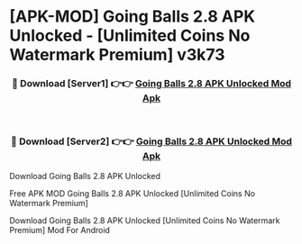 # [APK-MOD] Going Balls 2.8 APK Unlocked - [Unlimited Coins No Watermark Premium] v3k73



<div align="center">
<h3>🔴 Download [Server1] 👉👉 <a href="https://momento.my/?title=Going_Balls_2.8_APK_Unlocked">Going Balls 2.8 APK Unlocked Mod Apk</a></h3><br>

<h3>🔴 Download [Server2] 👉👉 <a href="https://momento.my/?title=Going_Balls_2.8_APK_Unlocked">Going Balls 2.8 APK Unlocked Mod Apk</a></h3>
</div>



Download Going Balls 2.8 APK Unlocked 

Free APK MOD Going Balls 2.8 APK Unlocked [Unlimited Coins No Watermark Premium]

Download Going Balls 2.8 APK Unlocked [Unlimited Coins No Watermark Premium] Mod For Android
